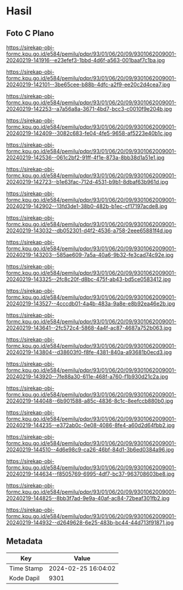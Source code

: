 # Hasil

## Foto C Plano

https://sirekap-obj-formc.kpu.go.id/e584/pemilu/pdpr/93/01/06/20/09/9301062009001-20240219-141916--e23efef3-1bbd-4d6f-a563-001baaf7c1ba.jpg

https://sirekap-obj-formc.kpu.go.id/e584/pemilu/pdpr/93/01/06/20/09/9301062009001-20240219-142101--3be65cee-b88b-4dfc-a2f9-ee20c2d4cea7.jpg

https://sirekap-obj-formc.kpu.go.id/e584/pemilu/pdpr/93/01/06/20/09/9301062009001-20240219-142253--a7a56a8a-3671-4bd7-bcc3-c0010f9e204b.jpg

https://sirekap-obj-formc.kpu.go.id/e584/pemilu/pdpr/93/01/06/20/09/9301062009001-20240219-142409--3082c683-fe04-4fe5-9658-af5223e40b1c.jpg

https://sirekap-obj-formc.kpu.go.id/e584/pemilu/pdpr/93/01/06/20/09/9301062009001-20240219-142536--061c2bf2-91ff-4f1e-873a-8bb38d1a51e1.jpg

https://sirekap-obj-formc.kpu.go.id/e584/pemilu/pdpr/93/01/06/20/09/9301062009001-20240219-142723--b1e63fac-712d-4531-b9b1-8dbaf63b961d.jpg

https://sirekap-obj-formc.kpu.go.id/e584/pemilu/pdpr/93/01/06/20/09/9301062009001-20240219-142902--13fd3de1-38b0-482b-b1ec-cf17197acde8.jpg

https://sirekap-obj-formc.kpu.go.id/e584/pemilu/pdpr/93/01/06/20/09/9301062009001-20240219-143032--db052301-d4f2-4536-a758-2eee65881f4d.jpg

https://sirekap-obj-formc.kpu.go.id/e584/pemilu/pdpr/93/01/06/20/09/9301062009001-20240219-143203--585ae609-7a5a-40a6-9b32-fe3cad74c92e.jpg

https://sirekap-obj-formc.kpu.go.id/e584/pemilu/pdpr/93/01/06/20/09/9301062009001-20240219-143325--2fc8c20f-d8bc-475f-ab43-bd5ce0583412.jpg

https://sirekap-obj-formc.kpu.go.id/e584/pemilu/pdpr/93/01/06/20/09/9301062009001-20240219-143527--4cccdb01-4a4b-483a-9a8e-e8b92ea46e2b.jpg

https://sirekap-obj-formc.kpu.go.id/e584/pemilu/pdpr/93/01/06/20/09/9301062009001-20240219-143641--2fc572c4-5868-4a4f-ac87-4687a752b063.jpg

https://sirekap-obj-formc.kpu.go.id/e584/pemilu/pdpr/93/01/06/20/09/9301062009001-20240219-143804--d38603f0-f8fe-4381-840a-a93681b0ecd3.jpg

https://sirekap-obj-formc.kpu.go.id/e584/pemilu/pdpr/93/01/06/20/09/9301062009001-20240219-143920--7fe88a30-611e-468f-a760-f1b930d21c2a.jpg

https://sirekap-obj-formc.kpu.go.id/e584/pemilu/pdpr/93/01/06/20/09/9301062009001-20240219-144048--6b901588-a85c-4836-8c1c-8eefccb880b0.jpg

https://sirekap-obj-formc.kpu.go.id/e584/pemilu/pdpr/93/01/06/20/09/9301062009001-20240219-144235--e372ab0c-0e08-4086-8fe4-a60d2d64fbb2.jpg

https://sirekap-obj-formc.kpu.go.id/e584/pemilu/pdpr/93/01/06/20/09/9301062009001-20240219-144510--4d6e98c9-ca26-46bf-84d1-3b6ed0384a96.jpg

https://sirekap-obj-formc.kpu.go.id/e584/pemilu/pdpr/93/01/06/20/09/9301062009001-20240219-144634--f8505769-6995-4df7-bc37-963708603be8.jpg

https://sirekap-obj-formc.kpu.go.id/e584/pemilu/pdpr/93/01/06/20/09/9301062009001-20240219-144825--8bb3f7ad-9e9a-40af-ac84-72beaf301fb2.jpg

https://sirekap-obj-formc.kpu.go.id/e584/pemilu/pdpr/93/01/06/20/09/9301062009001-20240219-144932--d2649628-6e25-483b-bc44-44d713f91871.jpg


## Metadata

| Key        | Value               |
| ---------- | ------------------- |
| Time Stamp | 2024-02-25 16:04:02 |
| Kode Dapil | 9301                |




